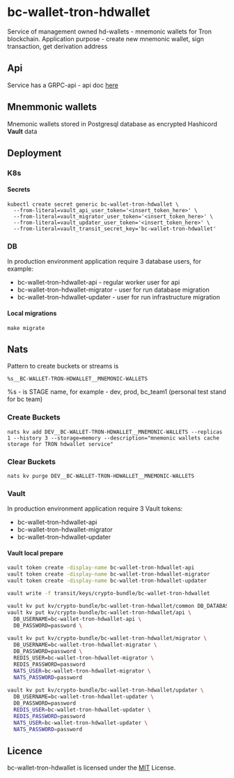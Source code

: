 # bc-wallet-tron-hdwallet

Service of management owned hd-wallets - mnemonic wallets for Tron blockchain. 
Application purpose - create new mnemonic wallet, sign transaction, get derivation address

## Api

Service has a GRPC-api - api doc [here](./docs/hdwallet_api/hdwallet_proto.md)

## Mnemmonic wallets

Mnemonic wallets stored in Postgresql database as encrypted Hashicord **Vault** data

## Deployment

### K8s

#### Secrets

```
kubectl create secret generic bc-wallet-tron-hdwallet \
  --from-literal=vault_api_user_token='<insert_token_here>' \
  --from-literal=vault_migrator_user_token='<insert_token_here>' \
  --from-literal=vault_updater_user_token='<insert_token_here>' \
  --from-literal=vault_transit_secret_key='bc-wallet-tron-hdwallet'
```

### DB

In production environment application require 3 database users, for example:
* bc-wallet-tron-hdwallet-api - regular worker user for api
* bc-wallet-tron-hdwallet-migrator - user for run database migration
* bc-wallet-tron-hdwallet-updater - user for run infrastructure migration

#### Local migrations

```
make migrate
```

## Nats

Pattern to create buckets or streams is
```
%s__BC-WALLET-TRON-HDWALLET__MNEMONIC-WALLETS 
```
%s - is STAGE name, for example - dev, prod, bc_team1 (personal test stand for bc team)

### Create Buckets

```
nats kv add DEV__BC-WALLET-TRON-HDWALLET__MNEMONIC-WALLETS --replicas 1 --history 3 --storage=memory --description="mnemonic wallets cache storage for TRON hdwallet service"
```
### Clear Buckets
```
nats kv purge DEV__BC-WALLET-TRON-HDWALLET__MNEMONIC-WALLETS
```

### Vault

In production environment application require 3 Vault tokens:
* bc-wallet-tron-hdwallet-api 
* bc-wallet-tron-hdwallet-migrator
* bc-wallet-tron-hdwallet-updater

#### Vault local prepare
```bash
vault token create -display-name bc-wallet-tron-hdwallet-api
vault token create -display-name bc-wallet-tron-hdwallet-migrator
vault token create -display-name bc-wallet-tron-hdwallet-updater

vault write -f transit/keys/crypto-bundle/bc-wallet-tron-hdwallet

vault kv put kv/crypto-bundle/bc-wallet-tron-hdwallet/common DB_DATABASE=bc-wallet-tron-hdwallet
vault kv put kv/crypto-bundle/bc-wallet-tron-hdwallet/api \
  DB_USERNAME=bc-wallet-tron-hdwallet-api \
  DB_PASSWORD=password \
  
vault kv put kv/crypto-bundle/bc-wallet-tron-hdwallet/migrator \
  DB_USERNAME=bc-wallet-tron-hdwallet-migrator \
  DB_PASSWORD=password \
  REDIS_USER=bc-wallet-tron-hdwallet-migrator \
  REDIS_PASSWORD=password
  NATS_USER=bc-wallet-tron-hdwallet-migrator \
  NATS_PASSWORD=password
  
vault kv put kv/crypto-bundle/bc-wallet-tron-hdwallet/updater \
  DB_USERNAME=bc-wallet-tron-hdwallet-updater \
  DB_PASSWORD=password
  REDIS_USER=bc-wallet-tron-hdwallet-updater \
  REDIS_PASSWORD=password
  NATS_USER=bc-wallet-tron-hdwallet-updater \
  NATS_PASSWORD=password
```

## Licence

bc-wallet-tron-hdwallet is licensed under the [MIT](./LICENSE) License.